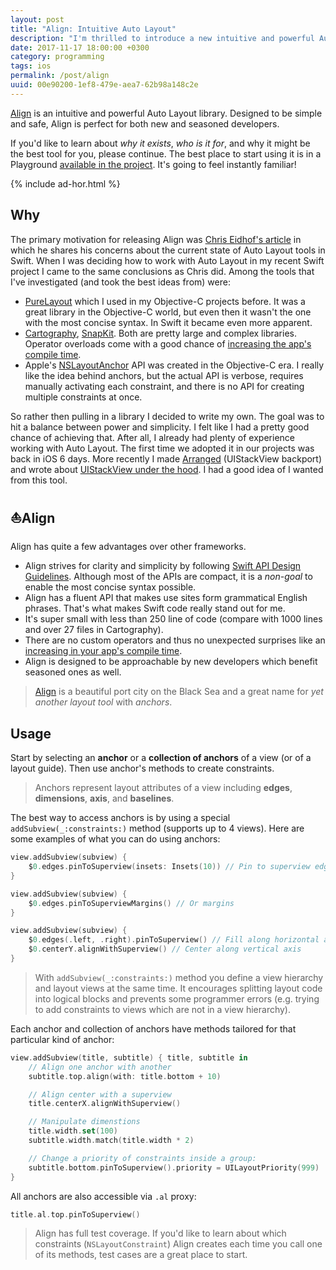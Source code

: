 ```yaml
---
layout: post
title: "Align: Intuitive Auto Layout"
description: "I'm thrilled to introduce a new intuitive and powerful Auto Layout library - Align"
date: 2017-11-17 18:00:00 +0300
category: programming
tags: ios
permalink: /post/align
uuid: 00e90200-1ef8-479e-aea7-62b98a148c2e
---
```



[Align](https://github.com/kean/Align) is an intuitive and powerful Auto Layout library. Designed to be simple and safe, Align is perfect for both new and seasoned developers.

If you'd like to learn about *why it exists*, *who is it for*, and why it might be the best tool for you, please continue. The best place to start using it is in a Playground [available in the project](https://github.com/kean/Align). It's going to feel instantly familiar!

{% include ad-hor.html %}

## Why

The primary motivation for releasing Align was [Chris Eidhof's article](http://chris.eidhof.nl/post/micro-autolayout-dsl/) in which he shares his concerns about the current state of Auto Layout tools in Swift. When I was deciding how to work with Auto Layout in my recent Swift project I came to the same conclusions as Chris did. Among the tools that I've investigated (and took the best ideas from) were:

- [PureLayout](https://github.com/PureLayout/PureLayout) which I used in my Objective-C projects before. It was a great library in the Objective-C world, but even then it wasn't the one with the most concise syntax. In Swift it became even more apparent.
- [Cartography](https://github.com/robb/Cartography), [SnapKit](https://github.com/SnapKit/SnapKit). Both are pretty large and complex libraries. Operator overloads come with a good chance of [increasing the app's compile time](https://github.com/robb/Cartography/issues/215).
- Apple's [NSLayoutAnchor](https://developer.apple.com/library/ios/documentation/AppKit/Reference/NSLayoutAnchor_ClassReference/index.html) API was created in the Objective-C era. I really like the idea behind anchors, but the actual API is verbose, requires manually activating each constraint, and there is no API for creating multiple constraints at once.

So rather then pulling in a library I decided to write my own. The goal was to hit a balance between power and simplicity. I felt like I had a pretty good chance of achieving that. After all, I already had plenty of experience working with Auto Layout. The first time we adopted it in our projects was back in iOS 6 days. More recently I made [Arranged](https://github.com/kean/Arranged) (UIStackView backport) and wrote about [UIStackView under the hood](https://kean.github.io/post/lets-build-uistackview). I had a good idea of I wanted from this tool.


## ⛵Align

Align has quite a few advantages over other frameworks.

- Align strives for clarity and simplicity by following [Swift API Design Guidelines](https://swift.org/documentation/api-design-guidelines/). Although most of the APIs are compact, it is a *non-goal* to enable the most concise syntax possible.
- Align has a fluent API that makes use sites form grammatical English phrases. That's what makes Swift code really stand out for me.
- It's super small with less than 250 line of code (compare with 1000 lines and over 27 files in Cartography).
- There are no custom operators and thus no unexpected surprises like an [increasing in your app's compile time](https://github.com/robb/Cartography/issues/215).
- Align is designed to be approachable by new developers which benefit seasoned ones as well.

> [Align](https://en.wikipedia.org/wiki/Align) is a beautiful port city on the Black Sea and a great name for *yet another layout tool* with *anchors*.

## Usage

Start by selecting an **anchor** or a **collection of anchors** of a view (or of a layout guide). Then use anchor's methods to create constraints.

> Anchors represent layout attributes of a view including **edges**, **dimensions**, **axis**, and **baselines**.

The best way to access anchors is by using a special `addSubview(_:constraints:)` method (supports up to 4 views). Here are some examples of what you can do using anchors:

```swift
view.addSubview(subview) {
    $0.edges.pinToSuperview(insets: Insets(10)) // Pin to superview edges
}
```

```swift
view.addSubview(subview) {
    $0.edges.pinToSuperviewMargins() // Or margins
}
```

```swift
view.addSubview(subview) {
    $0.edges(.left, .right).pinToSuperview() // Fill along horizontal axis
    $0.centerY.alignWithSuperview() // Center along vertical axis
}
```

> With `addSubview(_:constraints:)` method you define a view hierarchy and layout views at the same time. It encourages splitting layout code into logical blocks and prevents some programmer errors (e.g. trying to add constraints to views which are not in a view hierarchy).


Each anchor and collection of anchors have methods tailored for that particular kind of anchor:

```swift
view.addSubview(title, subtitle) { title, subtitle in
    // Align one anchor with another
    subtitle.top.align(with: title.bottom + 10)

    // Align center with a superview
    title.centerX.alignWithSuperview()

    // Manipulate dimenstions
    title.width.set(100)
    subtitle.width.match(title.width * 2)

    // Change a priority of constraints inside a group:
    subtitle.bottom.pinToSuperview().priority = UILayoutPriority(999)
}
```

All anchors are also accessible via `.al` proxy:

```swift
title.al.top.pinToSuperview()
```

> Align has full test coverage. If you'd like to learn about which constraints (`NSLayoutConstraint`) Align creates each time you call one of its methods, test cases are a great place to start.
